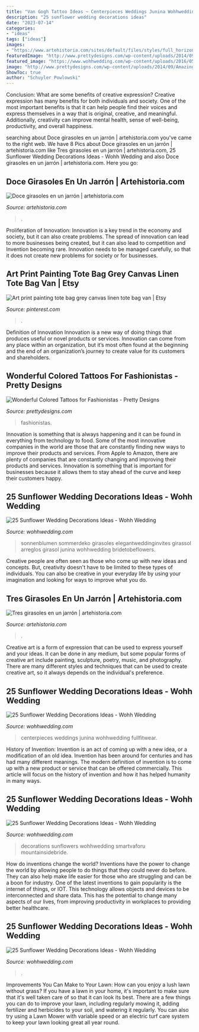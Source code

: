 ```yaml
---
title: "Van Gogh Tattoo Ideas ~ Centerpieces Weddings Junina Wohhwedding Fullfitwear"
description: "25 sunflower wedding decorations ideas"
date: "2023-07-14"
categories:
- "ideas"
tags: ["ideas"]
images:
- "https://www.artehistoria.com/sites/default/files/styles/full_horizontal/public/imagenobra/VAD05767.jpg?itok=L5Li8-tD"
featuredImage: "http://www.prettydesigns.com/wp-content/uploads/2014/09/Amazing-Colored-Tattoo-for-Men.jpg"
featured_image: "https://www.wohhwedding.com/wp-content/uploads/2016/05/Sunflower-Mason-Jar-Wedding-Decorations.jpg"
image: "http://www.prettydesigns.com/wp-content/uploads/2014/09/Amazing-Colored-Tattoo-for-Men.jpg"
ShowToc: true
author: "Schuyler Powlowski"
---
```



Conclusion: What are some benefits of creative expression?
Creative expression has many benefits for both individuals and society. One of the most important benefits is that it can help people find their voices and express themselves in a way that is original, creative, and meaningful. Additionally, creativity can improve mental health, sense of well-being, productivity, and overall happiness.

	

		
searching about Doce girasoles en un jarrón | artehistoria.com you've came to the right web. We have 8 Pics about Doce girasoles en un jarrón | artehistoria.com like Tres girasoles en un jarrón | artehistoria.com, 25 Sunflower Wedding Decorations Ideas - Wohh Wedding and also Doce girasoles en un jarrón | artehistoria.com. Here you go:
		
    
## Doce Girasoles En Un Jarrón | Artehistoria.com

<img loading=lazy src="https://www.artehistoria.com/sites/default/files/styles/full_horizontal/public/imagenobra/VAD05767.jpg?itok=L5Li8-tD" onerror="this.onerror=null;this.src='https://tse1.mm.bing.net/th?id=OIP.rK0eTyA8l9B2zKH3buHuOwHaJf&amp;pid=15.1';" alt="Doce girasoles en un jarrón | artehistoria.com">

_Source: artehistoria.com_

>. 

	

Proliferation of Innovation:
Innovation is a key trend in the economy and society, but it can also create problems. The spread of innovation can lead to more businesses being created, but it can also lead to competition and Invention becoming rare. Innovation needs to be managed carefully, so that it does not create new problems for society or for businesses.

    
## Art Print Painting Tote Bag Grey Canvas Linen Tote Bag Van | Etsy

<img loading=lazy src="https://i.pinimg.com/736x/52/bf/a0/52bfa0c3d1356061b2a400ecf50b5453.jpg" onerror="this.onerror=null;this.src='https://tse4.mm.bing.net/th?id=OIP.KpzdgoFwVUu2IMSRkvxAoAHaHa&amp;pid=15.1';" alt="Art print painting tote bag grey canvas linen tote bag van | Etsy">

_Source: pinterest.com_

>. 

	

Definition of Innovation
Innovation is a new way of doing things that produces useful or novel products or services. Innovation can come from any place within an organization, but it’s most often found at the beginning and the end of an organization’s journey to create value for its customers and shareholders.

    
## Wonderful Colored Tattoos For Fashionistas - Pretty Designs

<img loading=lazy src="http://www.prettydesigns.com/wp-content/uploads/2014/09/Amazing-Colored-Tattoo-for-Men.jpg" onerror="this.onerror=null;this.src='https://tse4.mm.bing.net/th?id=OIP.ZZtABqboai9zkmCt3_UYDwHaNO&amp;pid=15.1';" alt="Wonderful Colored Tattoos for Fashionistas - Pretty Designs">

_Source: prettydesigns.com_

>fashionistas. 

	

Innovation is something that is always happening and it can be found in everything from technology to food. Some of the most innovative companies in the world are those that are constantly finding new ways to improve their products and services. From Apple to Amazon, there are plenty of companies that are constantly changing and improving their products and services. Innovation is something that is important for businesses because it allows them to stay ahead of the curve and keep their customers happy.

    
## 25 Sunflower Wedding Decorations Ideas - Wohh Wedding

<img loading=lazy src="https://www.wohhwedding.com/wp-content/uploads/2016/05/Sunflower-Wedding-Flower-Arrangements-Decorations.jpg" onerror="this.onerror=null;this.src='https://tse2.mm.bing.net/th?id=OIP.2ZMHhyywjH7F5CutyA4QGwHaLH&amp;pid=15.1';" alt="25 Sunflower Wedding Decorations Ideas - Wohh Wedding">

_Source: wohhwedding.com_

>sonnenblumen sommerdeko girasoles elegantweddinginvites girassol arreglos girasol junina wohhwedding bridetobeflowers. 

	

Creative people are often seen as those who come up with new ideas and concepts. But, creativity doesn't have to be limited to these types of individuals. You can also be creative in your everyday life by using your imagination and looking for ways to improve what you do.

    
## Tres Girasoles En Un Jarrón | Artehistoria.com

<img loading=lazy src="https://www.artehistoria.com/sites/default/files/styles/full_horizontal/public/imagenobra/VAT05768.jpg?itok=tqXQR3Q1" onerror="this.onerror=null;this.src='https://tse2.mm.bing.net/th?id=OIP.SrjFt7_Fj4ZjFTEHMDzxfwHaJN&amp;pid=15.1';" alt="Tres girasoles en un jarrón | artehistoria.com">

_Source: artehistoria.com_

>. 

	

Creative art is a form of expression that can be used to express yourself and your ideas. It can be done in any medium, but some popular forms of creative art include painting, sculpture, poetry, music, and photography. There are many different styles and techniques that can be used to create creative art, so it always depends on the individual's preference.

    
## 25 Sunflower Wedding Decorations Ideas - Wohh Wedding

<img loading=lazy src="https://www.wohhwedding.com/wp-content/uploads/2016/05/Sunflower-Wedding-Centerpiece-Decorations.jpg" onerror="this.onerror=null;this.src='https://tse4.mm.bing.net/th?id=OIP.WmdSTx0zPgSxJYFFDvP8PQHaLI&amp;pid=15.1';" alt="25 Sunflower Wedding Decorations Ideas - Wohh Wedding">

_Source: wohhwedding.com_

>centerpieces weddings junina wohhwedding fullfitwear. 

	

History of Invention:
Invention is an act of coming up with a new idea, or a modification of an old idea. Invention has been around for centuries and has had many different meanings. The modern definition of invention is to come up with a new product or service that can be offered commercially. This article will focus on the history of invention and how it has helped humanity in many ways.

    
## 25 Sunflower Wedding Decorations Ideas - Wohh Wedding

<img loading=lazy src="https://www.wohhwedding.com/wp-content/uploads/2016/05/Sunflower-Mason-Jar-Wedding-Decorations.jpg" onerror="this.onerror=null;this.src='https://tse2.mm.bing.net/th?id=OIP.NktcNgvHlvNWeq704T04dAHaLC&amp;pid=15.1';" alt="25 Sunflower Wedding Decorations Ideas - Wohh Wedding">

_Source: wohhwedding.com_

>decorations sunflowers wohhwedding smartvaforu mountainsidebride. 

	

How do inventions change the world?
Inventions have the power to change the world by allowing people to do things that they could never do before. They can also help make life easier for those who are struggling and can be a boon for industry. One of the latest inventions to gain popularity is the internet of things, or IOT. This technology allows objects and devices to be interconnected and share data. This has the potential to change many aspects of our lives, from improving productivity in workplaces to providing better healthcare.

    
## 25 Sunflower Wedding Decorations Ideas - Wohh Wedding

<img loading=lazy src="https://www.wohhwedding.com/wp-content/uploads/2016/05/Sunflower-Wedding-Decorations-Ideas.jpg" onerror="this.onerror=null;this.src='https://tse4.mm.bing.net/th?id=OIP.BTQyJNzVY6iwv-WS87_tjgHaKV&amp;pid=15.1';" alt="25 Sunflower Wedding Decorations Ideas - Wohh Wedding">

_Source: wohhwedding.com_

>. 

	

Improvements You Can Make to Your Lawn: How can you enjoy a lush lawn without grass?
If you have a lawn in your home, it's important to make sure that it's well taken care of so that it can look its best. There are a few things you can do to improve your lawn, including regularly mowing it, adding fertilizer and herbicides to your soil, and watering it regularly. You can also try using a Lawn Mower with variable speed or an electric turf care system to keep your lawn looking great all year round.

